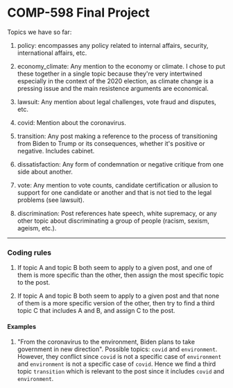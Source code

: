 # COMP-598 Final Project
Topics we have so far:

1. policy: encompasses any policy related to internal affairs, security, international affairs, etc.

2. economy\_climate: Any mention to the economy or climate. I chose to put these together in a single topic because they're very intertwined especially in the context of the 2020 election, as climate change is a pressing issue and the main resistence arguments are economical.

3. lawsuit: Any mention about legal challenges, vote fraud and disputes, etc.

4. covid: Mention about the coronavirus.

5. transition: Any post making a reference to the process of transitioning from Biden to Trump or its consequences, whether it's positive or negative. Includes cabinet.

6. dissatisfaction: Any form of condemnation or negative critique from one side about another.

7. vote: Any mention to vote counts, candidate certification or allusion to support for one candidate or another and that is not tied to the legal problems (see lawsuit).

8. discrimination: Post references hate speech, white supremacy, or any other topic about discriminating a group of people (racism, sexism, ageism, etc.). 
---
### Coding rules

1. If topic A and topic B both seem to apply to a given post, and one of them is more specific than the other, then assign the most specific topic to the post.

2. If topic A and topic B both seem to apply to a given post and that none of them is a more specific version of the other, then try to find a third topic C that includes A and B, and assign C to the post.

#### Examples

1. "From the coronavirus to the environment, Biden plans to take government in new direction". Possible topics: `covid` and `environment`.
However, they conflict since `covid` is not a specific case of `environment` and `environment` is not a specific case of `covid`.
Hence we find a third topic `transition` which is relevant to the post since it includes `covid` and `environment`.
